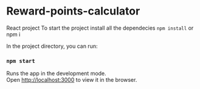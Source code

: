 # Reward-points-calculator
React project
To start the project install all the dependecies `npm install` or npm i

In the project directory, you can run:

### `npm start`

Runs the app in the development mode.<br />
Open [http://localhost:3000](http://localhost:3000) to view it in the browser.

